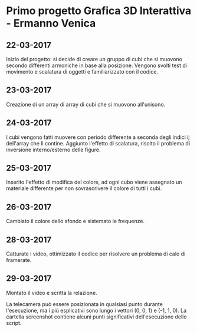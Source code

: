 # Primo progetto Grafica 3D Interattiva - Ermanno Venica #
## 22-03-2017 ##
Inizio del progetto: si decide di creare un gruppo di cubi che si muovono secondo differenti armoniche in base alla posizione.
Vengono svolti test di movimento e scalatura di oggetti e familiarizzato con il codice.
## 23-03-2017 ##
Creazione di un array di array di cubi che si muovono all'unisono.
## 24-03-2017 ##
I cubi vengono fatti muovere con periodo differente a seconda degli indici ij dell'array che li contine.
Aggiunto l'effetto di scalatura, risolto il problema di inversione interno/esterno delle figure.
## 25-03-2017 ##
Inserito l'effetto di modifica del colore, ad ogni cubo viene assegnato un materiale differente per non sovrascrivere il colore di tutti i cubi.
## 26-03-2017 ##
Cambiato il colore dello sfondo e sistemato le frequenze.
## 28-03-2017 ##
Catturate i video, ottimizzato il codice per risolvere un problema di calo di framerate.
## 29-03-2017 ##
Montato il video e scritta la relazione.

La telecamera può essere posizionata in qualsiasi punto durante l'esecuzione, ma i più esplicativi sono lungo i vettori (0, 0, 1) e (-1, 1, 0).
La cartella screenshot contiene alcuni punti significativi dell'esecuzione dello script.